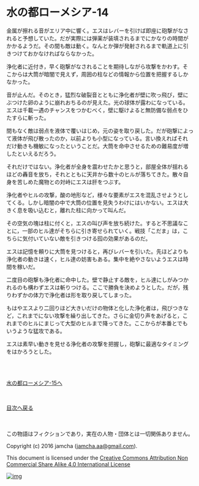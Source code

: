 # 水の都ローメシア-14

金属が擦れる音がエリア中に響く。エスはレバーを引けば即座に砲撃がなさ  
れると予想していた。だが実際には弾薬が装填されるまでにかなりの時間が  
かかるようだ。その間も敵は動く。なんとか弾が発射されるまで軌道上に引  
きつけておかなければならなかった。  

浄化者に近付き，早く砲撃がなされることを期待しながら攻撃をかわす。そ  
こからは大筒が暗闇で見えず，周囲の柱などの情報から位置を把握するしか  
なかった。  

音が止んだ。そのとき，猛烈な破裂音とともに浄化者が壁に吹っ飛び，壁に  
ぶつけた卵のように崩れおちるのが見えた。光の球体が露わになっている。  
エスは千載一遇のチャンスをつかむべく，壁に駆けよると無防備な弱点をひ  
たすらに斬った。  

間もなく敵は弱点を液体で覆いはじめ，元の姿を取り戻した。だが砲撃によっ  
て液体が飛び散ったのか，以前よりも小型になっている。言い換えればそれ  
だけ動きも機敏になったということだ。大筒を命中させるための難易度が増  
したといえるだろう。  

それだけではない。浄化者が全身を震わせたかと思うと，部屋全体が揺れる  
ほどの轟音を放ち，それとともに天井から数十のヒルが落ちてきた。散々自  
身を苦しめた魔物との対峙にエスは肝をつぶす。  

浄化者やヒルの攻撃，酸の地形など，様々な要素がエスを混乱させようとし  
てくる。しかし暗闇の中で大筒の位置を見失うわけにはいかない。エスは大  
きく息を吸い込むと，離れた柱に向かって叫んだ。  

その空気の塊は柱に付くと，エスの叫び声を放ち続けた。すると不思議なこ  
とに，一部のヒル達がそちらに引き寄せられていく。戦技「こだま」は，こ  
ちらに気付いていない敵を引きつける囮の効果があるのだ。  

エスは記憶を頼りに大筒を見つけると，再びレバーを引いた。先ほどよりも  
浄化者の動きは速く，ヒル達の妨害もある。集中を絶やさないようエスは時  
間を稼いだ。  

二度目の砲撃も浄化者に命中した。壁で静止する敵を，ヒル達にしがみつか  
れるのも構わずエスは斬りつける。ここで勝負を決めようとした。だが，残  
りわずかの体力で浄化者は形を取り戻してしまった。  

もはやエスより二回りほど大きいだけの物体と化した浄化者は，飛びつきな  
ど，これまでにない攻撃を繰り出してきた。さらに金切り声をあげると，こ  
れまでのヒルにまじって大型のヒルまで降ってきた。ここからが本番とでも  
いうような猛攻である。  

エスは素早い動きを見せる浄化者の攻撃を把握し，砲撃に最適なタイミング  
をはかろうとした。  

<br>  
<br>  

[水の都ローメシア-15へ](https://github.com/jamcha-aa/EbonyBlades/blob/master/articles/lawmessiah/15.md)  

<br>  

[目次へ戻る](https://github.com/jamcha-aa/EbonyBlades/blob/master/README.md)  

<br>  
<br>  
この物語はフィクションであり，実在の人物・団体とは一切関係ありません。  

Copyright (c) 2016 jamcha (jamcha.aa@gmail.com).  

This document is licensed under the [Creative Commons Attribution Non Commercial Share Alike 4.0 International License](http://creativecommons.org/licenses/by-nc-sa/4.0/deed)  

[![img](http://i.creativecommons.org/l/by-nc-sa/3.0/80x15.png)](http://creativecommons.org/licenses/by-nc-sa/4.0/deed)